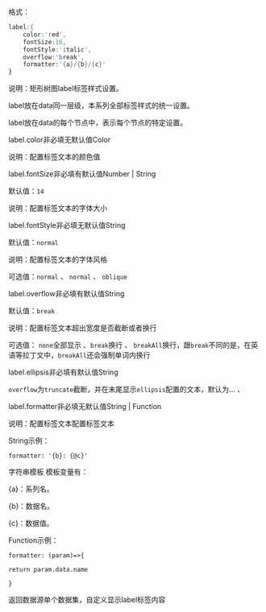 格式：

```d
label:{
    color:'red',
    fontSize:16,
    fontStyle:'italic',
    overflow:'break',
    formatter:'{a}/{b}/{c}'
}
```

说明：矩形树图label标签样式设置。

label放在data同一层级，本系列全部标签样式的统一设置。

label放在data的每个节点中，表示每个节点的特定设置。

<p class='ev_expand_title'>label.color<span class='ev_expand_required'>非必填</span><span class='ev_expand_defaults'>无默认值</span><span class='ev_expand_type'>Color</span>
<p class='ev_expand_introduce'>说明：配置标签文本的颜色值

<p class='ev_expand_title'>label.fontSize<span class='ev_expand_required'>非必填</span><span class='ev_expand_defaults'>有默认值</span><span class='ev_expand_type'>Number | String</span>
<p class='ev_expand_introduce'>默认值：<code>14</code>
<p class='ev_expand_introduce'>说明：配置标签文本的字体大小

<p class='ev_expand_title'>label.fontStyle<span class='ev_expand_required'>非必填</span><span class='ev_expand_defaults'>无默认值</span><span class='ev_expand_type'>String</span>
<p class='ev_expand_introduce'>默认值：<code>normal</code>
<p class='ev_expand_introduce'>说明：配置标签文本的字体风格
<p class='ev_expand_introduce'>可选值：<code>normal</code> 、 <code>normal</code> 、 <code>oblique</code>

<p class='ev_expand_title'>label.overflow<span class='ev_expand_required'>非必填</span><span class='ev_expand_defaults'>有默认值</span><span class='ev_expand_type'>String</span>

<p class='ev_expand_introduce'>默认值：<code>break</code>
<p class='ev_expand_introduce'>说明：配置标签文本超出宽度是否截断或者换行
<p class='ev_expand_introduce'>可选值： <code>none</code>全部显示 、<code>break</code>换行 、 <code>breakAll</code>换行，跟<code>break</code>不同的是，在英语等拉丁文中，<code>breakAll</code>还会强制单词内换行

<p class='ev_expand_title'>label.ellipsis<span class='ev_expand_required'>非必填</span><span class='ev_expand_defaults'>有默认值</span><span class='ev_expand_type'>String</span>
<p class='ev_expand_introduce'><code>overflow</code>为<code>truncate</code>截断，并在末尾显示<code>ellipsis</code>配置的文本，默认为... 、

<p class='ev_expand_title'>label.formatter<span class='ev_expand_required'>非必填</span><span class='ev_expand_defaults'>无默认值</span><span class='ev_expand_type'>String | Function</span>

<p class='ev_expand_introduce'>说明：配置标签文本配置标签文本
<p class='ev_expand_introduce'>String示例：
<p class='ev_expand_introduce'><code>formatter: '{b}: {@c}'</code>
<p class='ev_expand_introduce'>字符串模板 模板变量有：
<p class='ev_expand_introduce'>{a}：系列名。
<p class='ev_expand_introduce'>{b}：数据名。
<p class='ev_expand_introduce'>{c}：数据值。

<p class='ev_expand_introduce'>Function示例：

<p class='ev_expand_introduce'><code>formatter: (param)=>{</code>
<p class='ev_expand_introduce'>  <code>return param.data.name</code>
<p class='ev_expand_introduce'><code>}</code>
<p class='ev_expand_introduce'>返回数据源单个数据集，自定义显示label标签内容